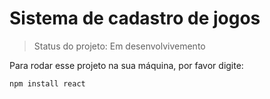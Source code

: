 # Sistema de cadastro de jogos

> Status do projeto: Em desenvolvivemento

Para rodar esse projeto na sua máquina, por favor digite:

```
npm install react
```
